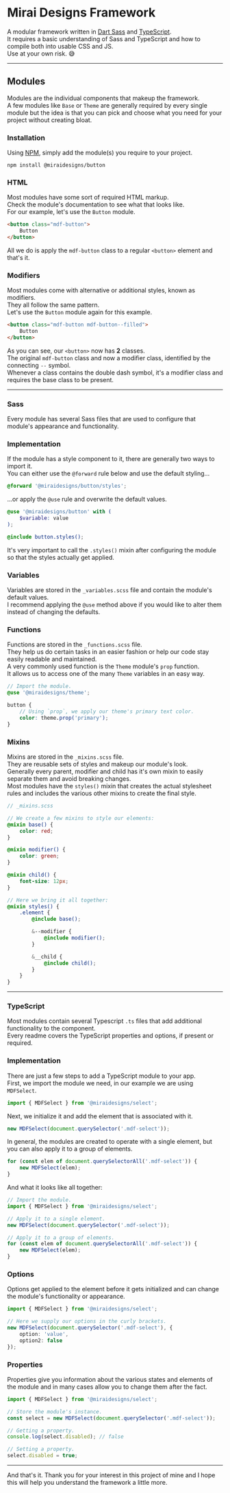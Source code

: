 # Mirai Designs Framework

A modular framework written in [Dart Sass](https://sass-lang.com/dart-sass) and [TypeScript](https://www.typescriptlang.org/).\
It requires a basic understanding of Sass and TypeScript and how to compile both into usable CSS and JS.\
Use at your own risk. :sweat_smile:

---

## Modules

Modules are the individual components that makeup the framework.\
A few modules like `Base` or `Theme` are generally required by every single module but the idea is that you can pick and choose what you need for your project without creating bloat.

### Installation

Using [NPM](https://www.npmjs.com), simply add the module(s) you require to your project.

```
npm install @miraidesigns/button
```

### HTML

Most modules have some sort of required HTML markup.\
Check the module's documentation to see what that looks like.\
For our example, let's use the `Button` module.

```html
<button class="mdf-button">
    Button
</button>
```

All we do is apply the `mdf-button` class to a regular `<button>` element and that's it.

### Modifiers

Most modules come with alternative or additional styles, known as modifiers.\
They all follow the same pattern.\
Let's use the `Button` module again for this example.

```html
<button class="mdf-button mdf-button--filled">
    Button
</button>
```

As you can see, our `<button>` now has **2** classes.\
The original `mdf-button` class and now a modifier class, identified by the connecting `--` symbol.\
Whenever a class contains the double dash symbol, it's a modifier class and requires the base class to be present.

---

### Sass

Every module has several Sass files that are used to configure that module's appearance and functionality.

### Implementation

If the module has a style component to it, there are generally two ways to import it.\
You can either use the `@forward` rule below and use the default styling...

```scss
@forward '@miraidesigns/button/styles';
```

...or apply the `@use` rule and overwrite the default values.

```scss
@use '@miraidesigns/button' with (
    $variable: value
);

@include button.styles();
```

It's very important to call the `.styles()` mixin after configuring the module so that the styles actually get applied.

### Variables

Variables are stored in the `_variables.scss` file and contain the module's default values.\
I recommend applying the `@use` method above if you would like to alter them instead of changing the defaults.

### Functions

Functions are stored in the `_functions.scss` file.\
They help us do certain tasks in an easier fashion or help our code stay easily readable and maintained.\
A very commonly used function is the `Theme` module's `prop` function.\
It allows us to access one of the many `Theme` variables in an easy way.

```scss
// Import the module.
@use '@miraidesigns/theme';

button {
    // Using `prop`, we apply our theme's primary text color.
    color: theme.prop('primary');
}
```

### Mixins

Mixins are stored in the `_mixins.scss` file.\
They are reusable sets of styles and makeup our module's look.\
Generally every parent, modifier and child has it's own mixin to easily separate them and avoid breaking changes.\
Most modules have the `styles()` mixin that creates the actual stylesheet rules and includes the various other mixins to create the final style.

```scss
// _mixins.scss

// We create a few mixins to style our elements:
@mixin base() {
    color: red;
}

@mixin modifier() {
    color: green;
}

@mixin child() {
    font-size: 12px;
}

// Here we bring it all together:
@mixin styles() {
    .element {
        @include base();

        &--modifier {
            @include modifier();
        }

        &__child {
            @include child();
        }
    }
}
```

---

### TypeScript

Most modules contain several Typescript `.ts` files that add additional functionality to the component.\
Every readme covers the TypeScript properties and options, if present or required.

### Implementation

There are just a few steps to add a TypeScript module to your app.\
First, we import the module we need, in our example we are using `MDFSelect`.

```ts
import { MDFSelect } from '@miraidesigns/select';
```

Next, we initialize it and add the element that is associated with it.

```ts
new MDFSelect(document.querySelector('.mdf-select'));
```

In general, the modules are created to operate with a single element, but you can also apply it to a group of elements.

```ts
for (const elem of document.querySelectorAll('.mdf-select')) {
    new MDFSelect(elem);
}
```

And what it looks like all together:

```ts
// Import the module.
import { MDFSelect } from '@miraidesigns/select';

// Apply it to a single element.
new MDFSelect(document.querySelector('.mdf-select'));

// Apply it to a group of elements.
for (const elem of document.querySelectorAll('.mdf-select')) {
    new MDFSelect(elem);
}
```

### Options

Options get applied to the element before it gets initialized and can change the module's functionality or appearance.

```ts
import { MDFSelect } from '@miraidesigns/select';

// Here we supply our options in the curly brackets.
new MDFSelect(document.querySelector('.mdf-select'), {
    option: 'value',
    option2: false
});
```

### Properties

Properties give you information about the various states and elements of the module and in many cases allow you to change them after the fact.

```ts
import { MDFSelect } from '@miraidesigns/select';

// Store the module's instance.
const select = new MDFSelect(document.querySelector('.mdf-select'));

// Getting a property.
console.log(select.disabled); // false

// Setting a property.
select.disabled = true;
```

---

And that's it. Thank you for your interest in this project of mine and I hope this will help you understand the framework a little more. 